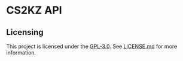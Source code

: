 # CS2KZ API

## Licensing

This project is licensed under the
[GPL-3.0](https://www.gnu.org/licenses/gpl.html).
See [LICENSE.md](./LICENSE.md) for more information.
